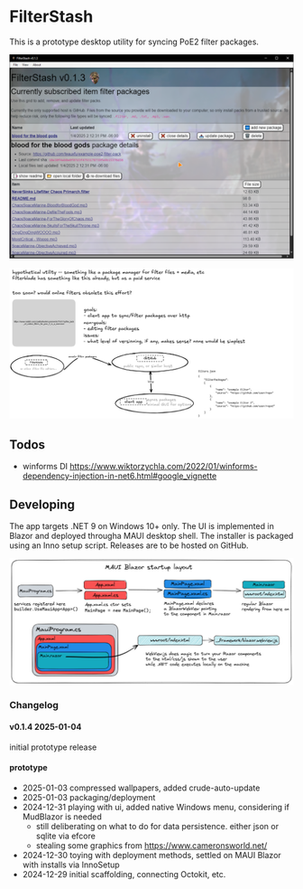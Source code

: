 # FilterStash

This is a prototype desktop utility for syncing PoE2 filter packages.

![demo](./docs/v0.1.3_example.png)

![general idea](./docs/general-idea.png)

## Todos
- winforms DI https://www.wiktorzychla.com/2022/01/winforms-dependency-injection-in-net6.html#google_vignette
 
## Developing

The app targets .NET 9 on Windows 10+ only. The UI is implemented in Blazor and deployed througha MAUI desktop shell. The installer is packaged using an Inno setup script. Releases are to be hosted on GitHub.

![app structure](./docs/app-structure.png)

### Changelog 

#### v0.1.4 2025-01-04
initial prototype release 

#### prototype
- 2025-01-03 compressed wallpapers, added crude-auto-update
- 2025-01-03 packaging/deployment
- 2024-12-31 playing with ui, added native Windows menu, considering if MudBlazor is needed
	- still deliberating on what to do for data persistence. either json or sqlite via efcore
	- stealing some graphics from https://www.cameronsworld.net/
- 2024-12-30 toying with deployment methods, settled on MAUI Blazor with installs via InnoSetup
- 2024-12-29 initial scaffolding, connecting Octokit, etc.